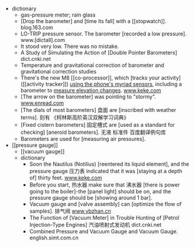 - dictionary
    - gas-pressure meter; rain glass
    - [Drop the barometer] and [time its fall] with a [[stopwatch]]. blog.163.com
    - LO-TRIP pressure sensor. The barometer [recorded a low pressure]. www.[dictall].com
    - It stood very low. There was no mistake.
    - A Study of Simulating the Action of [Double Pointer Barometers] dict.cnki.net
    - Temperature and gravitational correction of barometer and gravitational correction studies
    - There's the new M8 [[co-processor]], which [tracks your activity]([[activity tracker]]) [using the phone's myriad sensors]([[sensor]]), including a barometer to [measure elevation changes]([[elevation]]). www.keke.com
    - [The arrow on the barometer] was pointing to "stormy". www.enread.com
    - [The dials of most barometers] 盘面 are [inscribed with weather terms]. 刻有 《柯林斯高阶英汉双解学习词典》
    - [Fixed cistern barometers] 固定槽式 are [used as a standard for checking] [aneroid barometers]. 无液 标准件 百度翻译例句库
    - Barometers are used for [measuring air pressures]. 
- [[pressure gauge]]
    - [[vacuum gauge]]
    - dictionary
        - Soon the Nautilus (Notilius) [reentered its liquid element], and the pressure gauge 压力表 indicated that it was [staying at a depth of] thirty feet. www.keke.com
        - Before you start, 热水器 make sure that 沸水器 [there is power going to the boiler]-the [panel light] should be on, and the pressure gauge should be [showing around 1 bar]. 
        - Vacuum gauge and [valve assembly] can [optimize the flow of samples]. 排气阀 www.ybzhan.cn
        - The Function of [Vacuum Meter] in Trouble Hunting of [Petrol Injection-Type Engines] 汽油喷射式发动机 dict.cnki.net
        - Combined Pressure and Vacuum Gauge and Vacuum Gauge. english.simt.com.cn
